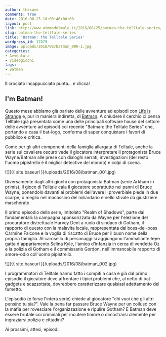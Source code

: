 ```yaml
---
author: thesave
comments: true
date: 2016-08-25 18:00:46+00:00
layout: post
link: http://www.atomodelmale.it/2016/08/25/batman-the-telltale-series/
slug: batman-the-telltale-series
title: 'Batman: the Telltale Series'
wordpress_id: 17079
image: uploads/2016/08/batman_000-1.jpg
categories:
- Avventura
- Videogiochi
tags:
- Batman
---
```


Il crociato incappucciato punta... e clicca!

## I'm Batman!

Questo mese abbiamo già parlato delle avventure ad episodi con [Life is Strange](/2016/08/17/life-is-strange.html) e, pur in maniera indiretta, di [Batman](/2016/08/24/suicide-squad.html). A chiudere il cerchio ci pensa Telltale (già presentata come una delle principali software house del settore delle avventure ad episodi) col recente "Batman: the Telltale Series" che, portando a casa il bat-logo, conferma di saper conquistare i favori di pubblico e critica.

Come per gli altri componenti della famiglia allargata di Telltale, anche la serie sul cavaliere oscuro vede il giocatore interpretare il protagonista Bruce Wayne/Batman alle prese con dialoghi serrati, investigazioni (del resto l'uomo pipistrello è il miglior  detective del mondo) e colpi di scena.

![]({{ site.baseurl }}/uploads/2016/08/batman_001.jpg)

Diversamente dagli altri giochi con protagonista Batman (serie Arkham in primis), il gioco di Telltale cala il giocatore soprattutto nei panni di Bruce Wayne, ponendolo davanti ai problemi dell'avere il proverbiale piede in due scarpe, o meglio nel mocassino del miliardario e nello stivale da giustiziere mascherato.

Il primo episodio della serie, intitolato "Realm of Shadows", parte dai fondamentali: la campagna sponsorizzata da Wayne per l'elezione del procuratore distrettuale Harvey Dent a ruolo di sindaco di Gotham, il rapporto di questo con la malavita locale, rappresentata dal boss-dei-boss Carmine Falcone e la voglia di riscatto di Bruce per il buon nome della propria famiglia. Al carosello di personaggi si aggiungono l'ammaliante <del>topo</del> gatta d'appartamento Selina Kyle, l'amico d'infanzia in cerca di vendetta Oz e la polizia di Gotham e il commissario Gordon, nell'immancabile rapporto di amore-odio coll'uomo pipistrello.

![]({{ site.baseurl }}/uploads/2016/08/batman_002.jpg)

I programmatori di Telltale hanno fatto i compiti a casa e già dal primo episodio il giocatore deve affrontare i tipici problemi che, al netto di bat-gadgets e scazzottate, dovrebbero caratterizzare qualsiasi adattamento del fumetto.

L'episodio (e forse l'intera serie) chiede al giocatore "chi vuoi che gli altri pensino tu sia?". Vale la pena far passare Bruce Wayne per un colluso con la mafia per rovesciare l'organizzazione e ripulire Gotham? E Batman deve essere brutale coi criminali per incutere timore o dimostrarsi clemente per ingraziarsi polizia e cittadini?

Ai prossimi, attesi, episodi.
